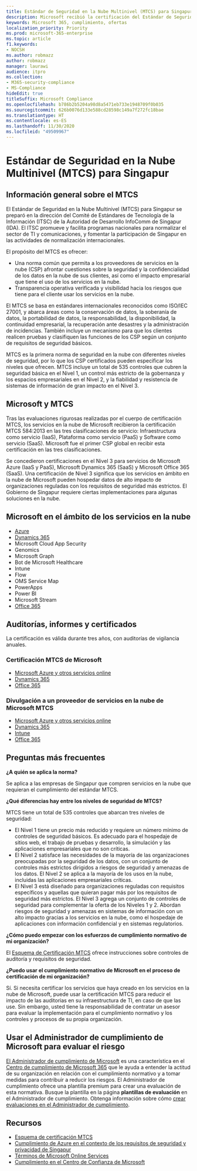 ```yaml
---
title: Estándar de Seguridad en la Nube Multinivel (MTCS) para Singapur
description: Microsoft recibió la certificación del Estándar de Seguridad en la Nube Multinivel para Singapur.
keywords: Microsoft 365, cumplimiento, ofertas
localization_priority: Priority
ms.prod: microsoft-365-enterprise
ms.topic: article
f1.keywords:
- NOCSH
ms.author: robmazz
author: robmazz
manager: laurawi
audience: itpro
ms.collection:
- M365-security-compliance
- MS-Compliance
hideEdit: true
titleSuffix: Microsoft Compliance
ms.openlocfilehash: b786b2b5204a98d8a5471eb733e1948709f0b035
ms.sourcegitcommit: 626b0076d133e588cd28598c149a7f272fc18bae
ms.translationtype: HT
ms.contentlocale: es-ES
ms.lasthandoff: 11/30/2020
ms.locfileid: "49509967"
---
```

# <a name="multi-tier-cloud-security-mtcs-standard-for-singapore"></a>Estándar de Seguridad en la Nube Multinivel (MTCS) para Singapur

## <a name="mtcs-overview"></a>Información general sobre el MTCS

El Estándar de Seguridad en la Nube Multinivel (MTCS) para Singapur se preparó en la dirección del Comité de Estándares de Tecnología de la Información (ITSC) de la Autoridad de Desarrollo InfoComm de Singapur (IDA). El ITSC promueve y facilita programas nacionales para normalizar el sector de TI y comunicaciones, y fomentar la participación de Singapur en las actividades de normalización internacionales.

El propósito del MTCS es ofrecer:

- Una norma común que permita a los proveedores de servicios en la nube (CSP) afrontar cuestiones sobre la seguridad y la confidencialidad de los datos en la nube de sus clientes, así como el impacto empresarial que tiene el uso de los servicios en la nube.
- Transparencia operativa verificada y visibilidad hacia los riesgos que tiene para el cliente usar los servicios en la nube.

El MTCS se basa en estándares internacionales reconocidos como ISO/IEC 27001, y abarca áreas como la conservación de datos, la soberanía de datos, la portabilidad de datos, la responsabilidad, la disponibilidad, la continuidad empresarial, la recuperación ante desastres y la administración de incidencias. También incluye un mecanismo para que los clientes realicen pruebas y clasifiquen las funciones de los CSP según un conjunto de requisitos de seguridad básicos.

MTCS es la primera norma de seguridad en la nube con diferentes niveles de seguridad, por lo que los CSP certificados pueden especificar los niveles que ofrecen. MTCS incluye un total de 535 controles que cubren la seguridad básica en el Nivel 1, un control más estricto de la gobernanza y los espacios empresariales en el Nivel 2, y la fiabilidad y resistencia de sistemas de información de gran impacto en el Nivel 3.

## <a name="microsoft-and-mtcs"></a>Microsoft y MTCS

Tras las evaluaciones rigurosas realizadas por el cuerpo de certificación MTCS, los servicios en la nube de Microsoft recibieron la certificación MTCS 584:2013 en las tres clasificaciones de servicio: Infraestructura como servicio (IaaS), Plataforma como servicio (PaaS) y Software como servicio (SaaS). Microsoft fue el primer CSP global en recibir esta certificación en las tres clasificaciones.

Se concedieron certificaciones en el Nivel 3 para servicios de Microsoft Azure (IaaS y PaaS), Microsoft Dynamics 365 (SaaS) y Microsoft Office 365 (SaaS). Una certificación de Nivel 3 significa que los servicios en ámbito en la nube de Microsoft pueden hospedar datos de alto impacto de organizaciones reguladas con los requisitos de seguridad más estrictos. El Gobierno de Singapur requiere ciertas implementaciones para algunas soluciones en la nube.

## <a name="microsoft-in-scope-cloud-services"></a>Microsoft en el ámbito de los servicios en la nube

- [Azure](https://go.microsoft.com/fwlink/p/?linkid=2092718)
- [Dynamics 365](https://go.microsoft.com/fwlink/p/?linkid=2051700)
- Microsoft Cloud App Security
- Genomics
- Microsoft Graph
- Bot de Microsoft Healthcare
- Intune
- Flow
- OMS Service Map
- PowerApps
- Power BI
- Microsoft Stream
- [Office 365](https://go.microsoft.com/fwlink/p/?LinkID=2077751)

## <a name="audits-reports-and-certificates"></a>Auditorías, informes y certificados

La certificación es válida durante tres años, con auditorías de vigilancia anuales.

### <a name="microsoft-mtcs-certification"></a>Certificación MTCS de Microsoft

- [Microsoft Azure y otros servicios online](https://go.microsoft.com/fwlink/p/?linkid=2092614)
- [Dynamics 365](https://go.microsoft.com/fwlink/p/?linkid=2092451)
- [Office 365](https://go.microsoft.com/fwlink/p/?linkid=2092719)

### <a name="microsoft-mtcs-cloud-service-provider-disclosure"></a>Divulgación a un proveedor de servicios en la nube de Microsoft MTCS

- [Microsoft Azure y otros servicios online](https://go.microsoft.com/fwlink/p/?linkid=2092614)
- [Dynamics 365](https://go.microsoft.com/fwlink/p/?linkid=2092720)
- [Intune](https://go.microsoft.com/fwlink/p/?linkid=2099397)
- [Office 365](https://go.microsoft.com/fwlink/p/?linkid=2092550)

## <a name="frequently-asked-questions"></a>Preguntas más frecuentes

**¿A quién se aplica la norma?**

Se aplica a las empresas de Singapur que compren servicios en la nube que requieran el cumplimiento del estándar MTCS.

**¿Qué diferencias hay entre los niveles de seguridad de MTCS?**

MTCS tiene un total de 535 controles que abarcan tres niveles de seguridad:

- El Nivel 1 tiene un precio más reducido y requiere un número mínimo de controles de seguridad básicos. Es adecuado para el hospedaje de sitios web, el trabajo de pruebas y desarrollo, la simulación y las aplicaciones empresariales que no son críticas.
- El Nivel 2 satisface las necesidades de la mayoría de las organizaciones preocupadas por la seguridad de los datos, con un conjunto de controles más estrictos dirigidos a riesgos de seguridad y amenazas de los datos. El Nivel 2 se aplica a la mayoría de los usos en la nube, incluidas las aplicaciones empresariales críticas.
- El Nivel 3 está diseñado para organizaciones reguladas con requisitos específicos y aquellas que quieran pagar más por los requisitos de seguridad más estrictos. El Nivel 3 agrega un conjunto de controles de seguridad para complementar la oferta de los Niveles 1 y 2. Abordan riesgos de seguridad y amenazas en sistemas de información con un alto impacto gracias a los servicios en la nube, como el hospedaje de aplicaciones con información confidencial y en sistemas regulatorios.

**¿Cómo puedo empezar con los esfuerzos de cumplimiento normativo de mi organización?**

El [Esquema de Certificación MTCS](https://go.microsoft.com/fwlink/p/?linkid=2099490) ofrece instrucciones sobre controles de auditoría y requisitos de seguridad.

**¿Puedo usar el cumplimiento normativo de Microsoft en el proceso de certificación de mi organización?**

Sí. Si necesita certificar los servicios que haya creado en los servicios en la nube de Microsoft, puede usar la certificación MTCS para reducir el impacto de las auditorias en su infraestructura de TI, en caso de que las use. Sin embargo, usted tiene la responsabilidad de contratar un asesor para evaluar la implementación para el cumplimiento normativo y los controles y procesos de su propia organización.

## <a name="use-microsoft-compliance-manager-to-assess-your-risk"></a>Usar el Administrador de cumplimiento de Microsoft para evaluar el riesgo

[El Administrador de cumplimiento de Microsoft](https://docs.microsoft.com/microsoft-365/compliance/compliance-manager) es una característica en el [Centro de cumplimiento de Microsoft 365](https://docs.microsoft.com/microsoft-365/compliance/microsoft-365-compliance-center) que le ayuda a entender la actitud de su organización en relación con el cumplimiento normativo y a tomar medidas para contribuir a reducir los riesgos. El Administrador de cumplimiento ofrece una plantilla premium para crear una evaluación de esta normativa. Busque la plantilla en la página **plantillas de evaluación** en el Administrador de cumplimiento. Obtenga información sobre cómo [crear evaluaciones en el Administrador de cumplimiento](https://docs.microsoft.com/microsoft-365/compliance/compliance-manager-assessments).

## <a name="resources"></a>Recursos

- [Esquema de certificación MTCS](https://go.microsoft.com/fwlink/p/?linkid=2092918)
- [Cumplimiento de Azure en el contexto de los requisitos de seguridad y privacidad de Singapur](https://aka.ms/azurecompliancesingapore)
- [Términos de Microsoft Online Services](https://aka.ms/Online-Services-Terms)
- [Cumplimiento en el Centro de Confianza de Microsoft](https://www.microsoft.com/trust-center/compliance/compliance-overview)
